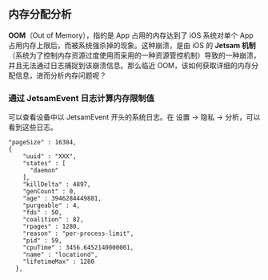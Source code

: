 ## 内存分配分析

**OOM**（Out of Memory），指的是 App 占用的内存达到了 iOS 系统对单个 App 占用内存上限后，而被系统强杀掉的现象。这种崩溃，是由 iOS 的 **Jetsam 机制**（系统为了控制内存资源过度使用而采用的一种资源管控机制）导致的一种崩溃，并且无法通过日志捕捉到该崩溃信息。那么临近 OOM，该如何获取详细的内存分配信息，进而分析内存问题呢？

### 通过 JetsamEvent 日志计算内存限制值

可以查看设备中以 JetsamEvent 开头的系统日志。在 设置 -> 隐私 -> 分析，可以看到这些日志。

```
"pageSize" : 16384,
{
    "uuid" : "XXX",
    "states" : [
      "daemon"
    ],
    "killDelta" : 4897,
    "genCount" : 0,
    "age" : 3946284449881,
    "purgeable" : 4,
    "fds" : 50,
    "coalition" : 82,
    "rpages" : 1280,
    "reason" : "per-process-limit",
    "pid" : 59,
    "cpuTime" : 3456.6452140000001,
    "name" : "locationd",
    "lifetimeMax" : 1280
  },
```




